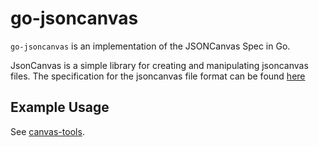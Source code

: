 # go-jsoncanvas

`go-jsoncanvas` is an implementation of the JSONCanvas Spec in Go.

JsonCanvas is a simple library for creating and manipulating jsoncanvas files.
The specification for the jsoncanvas file format can be found [here](https://jsoncanvas.org/)

## Example Usage

See [canvas-tools](https://github.com/supersonicpineapple/canvas-tools).
